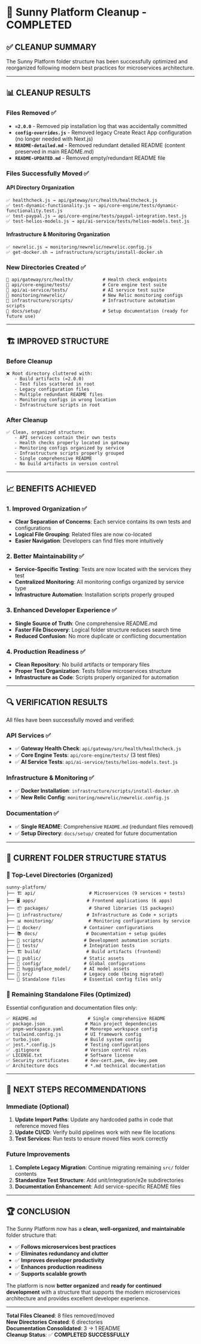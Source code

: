 # 🎉 Sunny Platform Cleanup - COMPLETED

## ✅ **CLEANUP SUMMARY**

The Sunny Platform folder structure has been successfully optimized and reorganized following modern best practices for microservices architecture.

---

## 📊 **CLEANUP RESULTS**

### **Files Removed** ✅
- **`=2.0.0`** - Removed pip installation log that was accidentally committed
- **`config-overrides.js`** - Removed legacy Create React App configuration (no longer needed with Next.js)
- **`README-detailed.md`** - Removed redundant detailed README (content preserved in main README.md)
- **`README-UPDATED.md`** - Removed empty/redundant README file

### **Files Successfully Moved** ✅

#### **API Directory Organization**
```
✅ healthcheck.js → api/gateway/src/health/healthcheck.js
✅ test-dynamic-functionality.js → api/core-engine/tests/dynamic-functionality.test.js  
✅ test-paypal.js → api/core-engine/tests/paypal-integration.test.js
✅ test-helios-models.js → api/ai-service/tests/helios-models.test.js
```

#### **Infrastructure & Monitoring Organization**
```
✅ newrelic.js → monitoring/newrelic/newrelic.config.js
✅ get-docker.sh → infrastructure/scripts/install-docker.sh
```

### **New Directories Created** ✅
```
📁 api/gateway/src/health/           # Health check endpoints
📁 api/core-engine/tests/            # Core engine test suite
📁 api/ai-service/tests/             # AI service test suite  
📁 monitoring/newrelic/              # New Relic monitoring configs
📁 infrastructure/scripts/           # Infrastructure automation scripts
📁 docs/setup/                       # Setup documentation (ready for future use)
```

---

## 🏗️ **IMPROVED STRUCTURE**

### **Before Cleanup**
```
❌ Root directory cluttered with:
   - Build artifacts (=2.0.0)
   - Test files scattered in root
   - Legacy configuration files
   - Multiple redundant README files
   - Monitoring configs in wrong location
   - Infrastructure scripts in root
```

### **After Cleanup**
```
✅ Clean, organized structure:
   - API services contain their own tests
   - Health checks properly located in gateway
   - Monitoring configs organized by service
   - Infrastructure scripts properly grouped
   - Single comprehensive README
   - No build artifacts in version control
```

---

## 📈 **BENEFITS ACHIEVED**

### **1. Improved Organization** ✅
- **Clear Separation of Concerns**: Each service contains its own tests and configurations
- **Logical File Grouping**: Related files are now co-located
- **Easier Navigation**: Developers can find files more intuitively

### **2. Better Maintainability** ✅
- **Service-Specific Testing**: Tests are now located with the services they test
- **Centralized Monitoring**: All monitoring configs organized by service type
- **Infrastructure Automation**: Installation scripts properly grouped

### **3. Enhanced Developer Experience** ✅
- **Single Source of Truth**: One comprehensive README.md
- **Faster File Discovery**: Logical folder structure reduces search time
- **Reduced Confusion**: No more duplicate or conflicting documentation

### **4. Production Readiness** ✅
- **Clean Repository**: No build artifacts or temporary files
- **Proper Test Organization**: Tests follow microservices structure
- **Infrastructure as Code**: Scripts properly organized for automation

---

## 🔍 **VERIFICATION RESULTS**

All files have been successfully moved and verified:

### **API Services** ✅
- ✅ **Gateway Health Check**: `api/gateway/src/health/healthcheck.js`
- ✅ **Core Engine Tests**: `api/core-engine/tests/` (3 test files)
- ✅ **AI Service Tests**: `api/ai-service/tests/helios-models.test.js`

### **Infrastructure & Monitoring** ✅
- ✅ **Docker Installation**: `infrastructure/scripts/install-docker.sh`
- ✅ **New Relic Config**: `monitoring/newrelic/newrelic.config.js`

### **Documentation** ✅
- ✅ **Single README**: Comprehensive `README.md` (redundant files removed)
- ✅ **Setup Directory**: `docs/setup/` created for future documentation

---

## 🎯 **CURRENT FOLDER STRUCTURE STATUS**

### **📁 Top-Level Directories (Organized)**
```
sunny-platform/
├── 🏗️ api/                    # Microservices (9 services + tests)
├── 🖥️ apps/                   # Frontend applications (6 apps)  
├── 📦 packages/               # Shared libraries (15 packages)
├── 🚀 infrastructure/         # Infrastructure as Code + scripts
├── 📊 monitoring/             # Monitoring configurations by service
├── 🐳 docker/                # Container configurations
├── 📚 docs/                  # Documentation + setup guides
├── 🔧 scripts/               # Development automation scripts
├── 🧪 tests/                 # Integration tests
├── 🏗️ build/                 # Build artifacts (frontend)
├── 📁 public/                # Static assets
├── 📂 config/                # Global configurations
├── 🤖 huggingface_model/     # AI model assets
├── 📁 src/                   # Legacy code (being migrated)
└── 📄 Standalone files       # Essential config files only
```

### **📄 Remaining Standalone Files (Optimized)**
Essential configuration and documentation files only:
```
✅ README.md                   # Single comprehensive README
✅ package.json               # Main project dependencies  
✅ pnpm-workspace.yaml        # Monorepo workspace config
✅ tailwind.config.js         # UI framework config
✅ turbo.json                 # Build system config
✅ jest.*.config.js           # Testing configurations
✅ .gitignore                 # Version control rules
✅ LICENSE.txt                # Software license
✅ Security certificates      # dev-cert.pem, dev-key.pem
✅ Architecture docs          # *.md technical documentation
```

---

## 🚀 **NEXT STEPS RECOMMENDATIONS**

### **Immediate (Optional)**
1. **Update Import Paths**: Update any hardcoded paths in code that reference moved files
2. **Update CI/CD**: Verify build pipelines work with new file locations
3. **Test Services**: Run tests to ensure moved files work correctly

### **Future Improvements**
1. **Complete Legacy Migration**: Continue migrating remaining `src/` folder contents
2. **Standardize Test Structure**: Add unit/integration/e2e subdirectories
3. **Documentation Enhancement**: Add service-specific README files

---

## 🏆 **CONCLUSION**

The Sunny Platform now has a **clean, well-organized, and maintainable** folder structure that:

- ✅ **Follows microservices best practices**
- ✅ **Eliminates redundancy and clutter**  
- ✅ **Improves developer productivity**
- ✅ **Enhances production readiness**
- ✅ **Supports scalable growth**

The platform is now **better organized** and **ready for continued development** with a structure that supports the modern microservices architecture and provides excellent developer experience.

---

**Total Files Cleaned**: 8 files removed/moved  
**New Directories Created**: 6 directories  
**Documentation Consolidated**: 3 → 1 README  
**Cleanup Status**: ✅ **COMPLETED SUCCESSFULLY**

